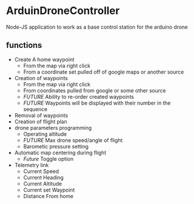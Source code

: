 # ArduinDroneController
Node-JS application to work as a base control station for the arduino drone

## functions
  * Create A home waypoint
    * From the map via right click
    * From a coordinate set pulled off of google maps or another source
  * Creation of waypoints
    * From the map via right click
    * From coordinates pulled from google or some other source
    * *FUTURE* Ability to re-order created waypoints
    * *FUTURE* Waypoints will be displayed with their number in the sequence
  * Removal of waypoints
  * Creation of flight plan
  * drone parameters programming
    * Operating altitude
    * *FUTURE* Max drone speed/angle of flight
    * Barometic pressure setting
  * Automatic map centering during flight
    * *Future* Toggle option
  * Telemetry link
    * Current Speed
    * Current Heading
    * Current Altitude
    * Current set Waypoint
    * Distance From home
  
